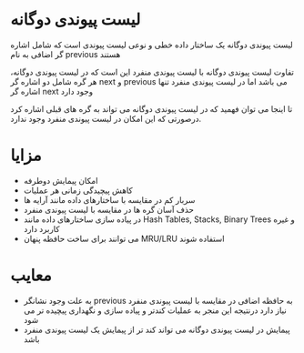 # لیست پیوندی دوگانه

لیست پیوندی دوگانه یک ساختار داده خطی و نوعی لیست پیوندی است که شامل اشاره گر اضافی به نام previous هستند

تفاوت لیست پیوندی دوگانه با لیست پیوندی منفرد این است که در لیست پیوندی دوگانه، هر گره شامل دو اشاره گر next و previous می باشد اما در لیست پیوندی منفرد تنها اشاره گر next وجود دارد

تا اینجا می توان فهمید که در لیست پیوندی دوگانه می تواند به گره های قبلی اشاره کرد درصورتی که این امکان در لیست پیوندی منفرد وجود ندارد.

# مزایا

- امکان پیمایش دوطرفه
- کاهش پیچیدگی زمانی هر عملیات
- سربار کم در مقایسه با ساختارهای داده مانند آرایه ها
- حذف آسان گره ها در مقایسه با لیست پیوندی منفرد
- در پیاده سازی ساختارهای داده مانند Hash Tables, Stacks, Binary Trees و غیره کاربرد دارد
- می توانند برای ساخت حافظه پنهان MRU/LRU استفاده شوند

# معایب

- به علت وجود نشانگر previous به حافظه اضافی در مقایسه با لیست پیوندی منفرد نیاز دارد درنتیجه این منجر به عملیات کندتر و پیاده سازی و نگهداری پیچیده تر می شود
- پیمایش در لیست پیوندی دوگانه می تواند کند تر از پیمایش یک لیست پیوندی منفرد باشد
